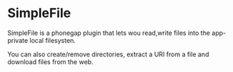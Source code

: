 SimpleFile
==========

SimpleFile is a phonegap plugin that lets wou read,write files into the app-private local filesysten.

You can also create/remove directories, extract a URI from a file and download files from the web.


